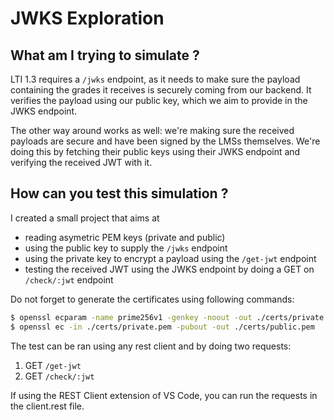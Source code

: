 # JWKS Exploration

## What am I trying to simulate ?

LTI 1.3 requires a `/jwks` endpoint, as it needs to make sure the payload containing the grades it receives is securely coming from our backend. It verifies the payload using our public key, which we aim to provide in the JWKS endpoint.

The other way around works as well: we're making sure the received payloads are secure and have been signed by the LMSs themselves. We're doing this by fetching their public keys using their JWKS endpoint and verifying the received JWT with it.

## How can you test this simulation ?

I created a small project that aims at 

- reading asymetric PEM keys (private and public)
- using the public key to supply the `/jwks` endpoint
- using the private key to encrypt a payload using the `/get-jwt` endpoint
- testing the received JWT using the JWKS endpoint by doing a GET on `/check/:jwt` endpoint

Do not forget to generate the certificates using following commands:

```bash
$ openssl ecparam -name prime256v1 -genkey -noout -out ./certs/private.pem
$ openssl ec -in ./certs/private.pem -pubout -out ./certs/public.pem
```

The test can be ran using any rest client and by doing two requests:

1. GET `/get-jwt`
2. GET `/check/:jwt`

If using the REST Client extension of VS Code, you can run the requests in the client.rest file.